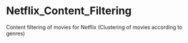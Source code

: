 # Netflix_Content_Filtering
Content filtering of movies for Netflix (Clustering of movies according to genres)
